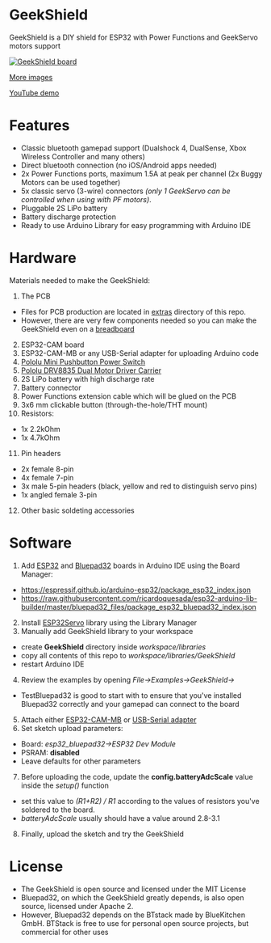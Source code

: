 # GeekShield
GeekShield is a DIY shield for ESP32 with Power Functions and GeekServo motors support

[![GeekShield board](https://i.postimg.cc/nsvQcyZ2/IMG-9978-thumb.jpg)](https://postimg.cc/nsvQcyZ2)

[More images](https://postimg.cc/gallery/sQHv5dx)

[YouTube demo](https://www.youtube.com/watch?v=292cAnSWLGk)

# Features
- Classic bluetooth gamepad support (Dualshock 4, DualSense, Xbox Wireless Controller and many others)
- Direct bluetooth connection (no iOS/Android apps needed)
- 2x Power Functions ports, maximum 1.5A at peak per channel (2x Buggy Motors can be used together)
- 5x classic servo (3-wire) connectors *(only 1 GeekServo can be controlled when using with PF motors)*. 
- Pluggable 2S LiPo battery
- Battery discharge protection
- Ready to use Arduino Library for easy programming with Arduino IDE

# Hardware

Materials needed to make the GeekShield:
1. The PCB
- Files for PCB production are located in [extras](https://github.com/pink0D/GeekShield/tree/main/extras) directory of this repo.
- However, there are very few components needed so you can make the GeekShield even on a [breadboard](https://postimg.cc/V5RcGDs9)
2. ESP32-CAM board
3. ESP32-CAM-MB or any USB-Serial adapter for uploading Arduino code
4. [Pololu Mini Pushbutton Power Switch](https://www.pololu.com/product/2808)
5. [Pololu DRV8835 Dual Motor Driver Carrier](https://www.pololu.com/product/2135)
6. 2S LiPo battery with high discharge rate
7. Battery connector
8. Power Functions extension cable which will be glued on the PCB
9. 3x6 mm clickable button (through-the-hole/THT mount)
10. Resistors:
-  1x 2.2kOhm
-  1x 4.7kOhm
11. Pin headers
- 2x female 8-pin
- 4x female 7-pin
- 3x male 5-pin headers (black, yellow and red to distinguish servo pins)
- 1x angled female 3-pin 
12. Other basic soldeting accessories

# Software

1. Add [ESP32](https://docs.espressif.com/projects/arduino-esp32/en/latest/installing.html) and [Bluepad32](https://bluepad32.readthedocs.io/en/latest/plat_arduino/) boards in Arduino IDE using the Board Manager:
- https://espressif.github.io/arduino-esp32/package_esp32_index.json
- https://raw.githubusercontent.com/ricardoquesada/esp32-arduino-lib-builder/master/bluepad32_files/package_esp32_bluepad32_index.json
2. Install [ESP32Servo](https://github.com/madhephaestus/ESP32Servo) library using the Library Manager
3. Manually add GeekShield library to your workspace
- create **GeekShield** directory inside *workspace/libraries*
- copy all contents of this repo to *workspace/libraries/GeekShield*
- restart Arduino IDE
4. Review the examples by opening *File->Examples->GeekShield->*
- TestBluepad32 is good to start with to ensure that you've installed Bluepad32 correctly and your gamepad can connect to the board
5. Attach either [ESP32-CAM-MB](https://randomnerdtutorials.com/upload-code-esp32-cam-mb-usb/) or [USB-Serial adapter](https://randomnerdtutorials.com/program-upload-code-esp32-cam/)
6. Set sketch upload parameters:
- Board: *esp32_bluepad32->ESP32 Dev Module*
- PSRAM: **disabled**
- Leave defaults for other parameters
7. Before uploading the code, update the **config.batteryAdcScale** value inside the *setup()* function
- set this value to *(R1+R2) / R1* according to the values of resistors you've soldered to the board.
- *batteryAdcScale* usually should have a value around 2.8-3.1
8. Finally, upload the sketch and try the GeekShield

# License
- The GeekShield is open source and licensed under the MIT License
- Bluepad32, on which the GeekShield greatly depends, is also open source, licensed under Apache 2.
- However, Bluepad32 depends on the BTstack made by BlueKitchen GmbH. BTStack is free to use for personal open source projects, but commercial for other uses
